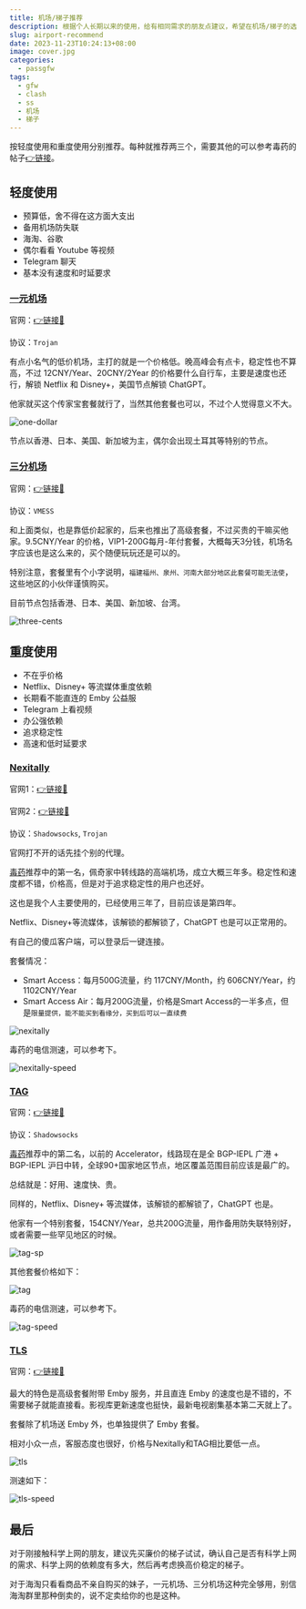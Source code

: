 ```yaml
---
title: 机场/梯子推荐
description: 根据个人长期以来的使用，给有相同需求的朋友点建议，希望在机场/梯子的选择上提供点帮助。
slug: airport-recommend
date: 2023-11-23T10:24:13+08:00
image: cover.jpg
categories:
  - passgfw
tags:
  - gfw
  - clash
  - ss
  - 机场
  - 梯子
---
```


按轻度使用和重度使用分别推荐。每种就推荐两三个，需要其他的可以参考毒药的帖子[👉链接](https://www.duyaoss.com/)。

## 轻度使用

- 预算低，舍不得在这方面大支出
- 备用机场防失联
- 海淘、谷歌
- 偶尔看看 Youtube 等视频
- Telegram 聊天
- 基本没有速度和时延要求

### [一元机场](https://xn--4gq62f52gdss.art/#/register?code=QFTTlbYU)

官网：[👉链接🚀](https://xn--4gq62f52gdss.art/#/register?code=QFTTlbYU)

协议：`Trojan`

有点小名气的低价机场，主打的就是一个价格低。晚高峰会有点卡，稳定性也不算高，不过 12CNY/Year、20CNY/2Year 的价格要什么自行车，主要是速度也还行，解锁 Netflix 和 Disney+，美国节点解锁 ChatGPT。

他家就买这个传家宝套餐就行了，当然其他套餐也可以，不过个人觉得意义不大。

![one-dollar](one-dollar.png)

节点以香港、日本、美国、新加坡为主，偶尔会出现土耳其等特别的节点。

### [三分机场](https://xn--ehq00hgtfdmt.xyz/#/register?code=FKnu6Hkg)

官网：[👉链接🚀](https://xn--ehq00hgtfdmt.xyz/#/register?code=FKnu6Hkg)

协议：`VMESS`

和上面类似，也是靠低价起家的，后来也推出了高级套餐，不过买贵的干嘛买他家。9.5CNY/Year 的价格，VIP1-200G每月-年付套餐，大概每天3分钱，机场名字应该也是这么来的，买个随便玩玩还是可以的。

特别注意，套餐里有个小字说明，`福建福州、泉州、河南大部分地区此套餐可能无法使`，这些地区的小伙伴谨慎购买。

目前节点包括香港、日本、美国、新加坡、台湾。

![three-cents](three-cents.png)

## 重度使用

- 不在乎价格
- Netflix、Disney+ 等流媒体重度依赖
- 长期看不能直连的 Emby 公益服
- Telegram 上看视频
- 办公强依赖
- 追求稳定性
- 高速和低时延要求

### [Nexitally](https://nexitally.net/)

官网1：[👉链接🚀](https://nexitally.net/)

官网2：[👉链接🚀](https://nexitallysafe.com/)

协议：`Shadowsocks`, `Trojan`

官网打不开的话先挂个别的代理。

[毒药](https://www.duyaoss.com/)推荐中的第一名，佩奇家中转线路的高端机场，成立大概三年多。稳定性和速度都不错，价格高，但是对于追求稳定性的用户也还好。

这也是我个人主要使用的，已经使用三年了，目前应该是第四年。

Netflix、Disney+等流媒体，该解锁的都解锁了，ChatGPT 也是可以正常用的。

有自己的傻瓜客户端，可以登录后一键连接。

套餐情况：

- Smart Access：每月500G流量，约 117CNY/Month，约 606CNY/Year，约 1102CNY/Year
- Smart Access Air：每月200G流量，价格是Smart Access的一半多点，但是`限量提供，能不能买到看缘分，买到后可以一直续费`

![nexitally](nexitally.png)

毒药的电信测速，可以参考下。

![nexitally-speed](https://github.com/DuyaoSS/Pic/assets/34016863/80f7a09b-6bf6-4db5-89e5-2df9c8a97ef8)

### [TAG](https://tagss02.pro/#/auth/2neqgxFl)

官网：[👉链接🚀](https://tagss02.pro/#/auth/2neqgxFl)

协议：`Shadowsocks`

[毒药](https://www.duyaoss.com/)推荐中的第二名，以前的 Ac­cel­er­a­tor，线路现在是全 BGP-IEPL 广港 + BGP-IEPL 沪日中转，全球90+国家地区节点，地区覆盖范围目前应该是最广的。

总结就是：好用、速度快、贵。

同样的，Netflix、Disney+ 等流媒体，该解锁的都解锁了，ChatGPT 也是。

他家有一个特别套餐，154CNY/Year，总共200G流量，用作备用防失联特别好，或者需要一些罕见地区的时候。

![tag-sp](tag-sp.png)

其他套餐价格如下：

![tag](tag.png)

毒药的电信测速，可以参考下。

![tag-speed](https://github.com/DuyaoSS/Pic/assets/34016863/72d9f0e8-6b0d-438e-83d6-551057f88442)

### [TLS](https://tls.wiki/index.php#/register?code=ojo2nVBG)

官网：[👉链接🚀](https://tls.wiki/index.php#/register?code=ojo2nVBG)

最大的特色是高级套餐附带 Emby 服务，并且直连 Emby 的速度也是不错的，不需要梯子就能直接看。影视库更新速度也挺快，最新电视剧集基本第二天就上了。

套餐除了机场送 Emby 外，也单独提供了 Emby 套餐。

相对小众一点，客服态度也很好，价格与Nexitally和TAG相比要低一点。

![tls](tls.png)

测速如下：

![tls-speed](tls-speed.png)

## 最后

对于刚接触科学上网的朋友，建议先买廉价的梯子试试，确认自己是否有科学上网的需求、科学上网的依赖度有多大，然后再考虑换高价稳定的梯子。

对于海淘只看看商品不亲自购买的妹子，一元机场、三分机场这种完全够用，别信海淘群里那种倒卖的，说不定卖给你的也是这种。
